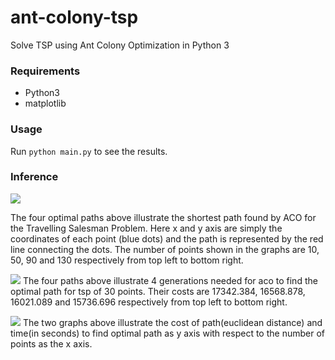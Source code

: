 # ant-colony-tsp
Solve TSP using Ant Colony Optimization in Python 3

### Requirements
* Python3
* matplotlib

### Usage
Run `python main.py` to see the results.

### Inference 
![](https://github.com/10-zin/acotsp/blob/master/shortest_path_graphs/path_graphs.png)

The four optimal  paths above illustrate the shortest path found by ACO for the Travelling Salesman Problem. Here x and y axis are simply the coordinates of each point (blue dots) and the path is represented by the red line connecting the dots. The number of points shown in the graphs are 10, 50, 90 and 130 respectively from top left to bottom right.

![](https://github.com/10-zin/acotsp/blob/master/generational_graphs/gen-graphs.jpg)
The four paths above illustrate 4 generations needed for aco to find the optimal path for tsp of 30 points. Their costs are 17342.384, 16568.878, 16021.089 and 15736.696 respectively from top left to bottom right.

![](https://github.com/10-zin/acotsp/blob/master/misc_graphs/cost-time.jpg)
The two graphs above illustrate the cost of path(euclidean distance) and time(in seconds) to find optimal path as y axis with respect to the number of points as the x axis.
